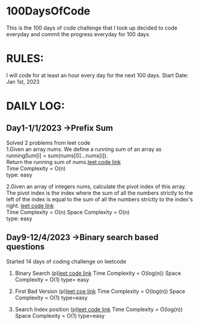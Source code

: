 # 100DaysOfCode
This is the 100 days of code challenge that I took up decided to code everyday  and commit the progress everyday for 100 days 
# RULES:
I will code for at least an hour every day for the next 100 days.
Start Date:  
Jan 1st, 2023
# DAILY LOG:
## Day1-1/1/2023 ->Prefix Sum  
Solved 2 problems from leet code  
1.Given an array nums. We define a running sum of an array as runningSum[i] = sum(nums[0]…nums[i]).  
  Return the running sum of nums.[leet code link](https://leetcode.com/problems/running-sum-of-1d-array/)  
  Time Complexity = O(n)  
  type: easy

2.Given an array of integers nums, calculate the pivot index of this array.  
The pivot index is the index where the sum of all the numbers strictly to the left of the index is equal to the sum of all the numbers strictly to the index's right.
[leet code link](https://leetcode.com/problems/find-pivot-index/)  
  Time Complexity = O(n)
  Space Complexity = O(n)  
  type: easy

## Day9-12/4/2023 ->Binary search based questions
Started 14 days of coding challenge on leetcode
1. Binary Search 
   (p)[leet code link](https://leetcode.com/problems/binary-search/description/?envType=study-plan&id=algorithm-i)
   Time Complexity = O(log(n))
   Space Complexity = O(1)
   type= easy
  
2. First Bad Version
   (p)[leet coe link](https://leetcode.com/problems/first-bad-version/?envType=study-plan&id=algorithm-i)
   Time Complexity = O(log(n))
   Space Complexity = O(1)
   type=easy
   
3. Search Index position
   (p)[leet code link](https://leetcode.com/problems/search-insert-position/description/?envType=study-plan&id=algorithm-i)
   Time Complexity = O(log(n))
   Space Complexity = O(1)
   type=easy
  
